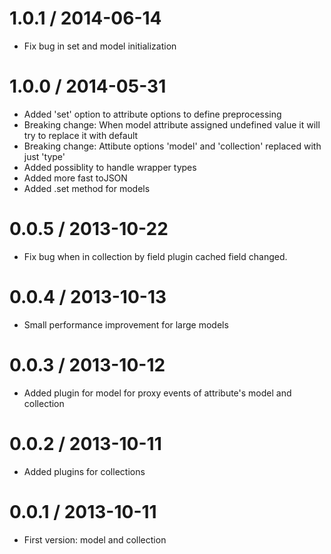 1.0.1 / 2014-06-14
==================

 * Fix bug in set and model initialization

1.0.0 / 2014-05-31
==================

 * Added 'set' option to attribute options to define preprocessing
 * Breaking change: When model attribute assigned undefined value it will try to replace it with default
 * Breaking change: Attibute options 'model' and 'collection' replaced with just 'type'
 * Added possiblity to handle wrapper types
 * Added more fast toJSON
 * Added .set method for models

0.0.5 / 2013-10-22
==================

 * Fix bug when in collection by field plugin cached field changed.

0.0.4 / 2013-10-13
==================

 * Small performance improvement for large models

0.0.3 / 2013-10-12
==================

 * Added plugin for model for proxy events of attribute's model and collection

0.0.2 / 2013-10-11
==================

 * Added plugins for collections

0.0.1 / 2013-10-11
==================

 * First version: model and collection